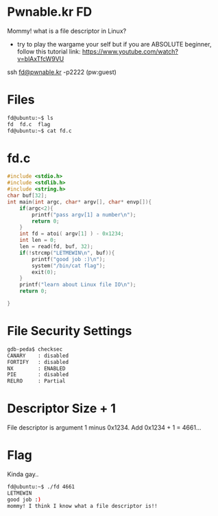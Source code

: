 # Pwnable.kr FD
Mommy! what is a file descriptor in Linux?

* try to play the wargame your self but if you are ABSOLUTE beginner, follow this tutorial link: https://www.youtube.com/watch?v=blAxTfcW9VU

ssh fd@pwnable.kr -p2222 (pw:guest)

# Files
```sh
fd@ubuntu:~$ ls
fd  fd.c  flag
fd@ubuntu:~$ cat fd.c
```
# fd.c
```c
#include <stdio.h>
#include <stdlib.h>
#include <string.h>
char buf[32];
int main(int argc, char* argv[], char* envp[]){
	if(argc<2){
		printf("pass argv[1] a number\n");
		return 0;
	}
	int fd = atoi( argv[1] ) - 0x1234;
	int len = 0;
	len = read(fd, buf, 32);
	if(!strcmp("LETMEWIN\n", buf)){
		printf("good job :)\n");
		system("/bin/cat flag");
		exit(0);
	}
	printf("learn about Linux file IO\n");
	return 0;

}
```

# File Security Settings
```sh
gdb-peda$ checksec
CANARY    : disabled
FORTIFY   : disabled
NX        : ENABLED
PIE       : disabled
RELRO     : Partial
```

# Descriptor Size + 1
File descriptor is argument 1 minus 0x1234. Add 0x1234 + 1 = 4661...

# Flag
Kinda gay..

```sh
fd@ubuntu:~$ ./fd 4661
LETMEWIN
good job :)
mommy! I think I know what a file descriptor is!!
```